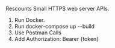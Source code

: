 Rescounts Small HTTPS web server APIs.

1. Run Docker.
2. Run docker-compose up --build
3. Use Postman Calls
4. Add Authorization: Bearer {token} 
